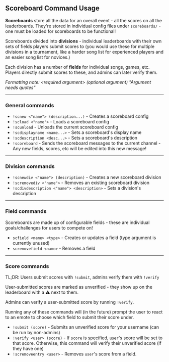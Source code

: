 ## Scoreboard Command Usage

**Scoreboards** store all the data for an overall event - all the scores on all the leaderboards. They're stored in individual config files under `scoreboards/` - one must be loaded for scoreboards to be functional!

Scoreboards divided into **divisions** - individual leaderboards with their own sets of fields players submit scores to (you would use these for multiple divisions in a tournament, like a harder song list for experienced players and an easier song list for novices.)

Each division has a number of **fields** for individual songs, games, etc. Players directly submit scores to these, and admins can later verify them.

*Formatting note: \<required argument> (optional argument) "Argument needs quotes"*

---

### General commands

 - `!scnew <"name"> (description...)` - Creates a scoreboard config
 - `!scload <"name">` - Loads a scoreboard config
 - `!scunload` - Unloads the current scoreboard config
 - `!scdisplayname <name...>` - Sets a scoreboard's display name
 - `!scdescription <desc...>` - Sets a scoreboard's description
 - `!scoreboard` - Sends the scoreboard messages to the current channel - Any new fields, scores, etc will be edited into this new message!
 
---

### Division commands

- `!scnewdiv <"name"> (description)` - Creates a new scoreboard division
- `!scremovediv <"name">` - Removes an existing scoreboard division
- `!scdivdescription <"name"> <description>` - Sets a division's description

---

### Field commands

Scoreboards are made up of configurable fields - these are individual goals/challenges for users to compete on!

 - `scfield <name> <type>` - Creates or updates a field (type argument is currently unused)
 - `scremovefield <name>` - Removes a field

---

### Score commands

TL;DR: Users submit scores with `!submit`, admins verify them with `!verify`

User-submitted scores are marked as unverified - they show up on the leaderboard with a ⚠ next to them.

Admins can verify a user-submitted score by running `!verify`.

Running any of these commands will (in the future) prompt the user to react to an emote to choose which field to submit their score under.

 - `!submit (score)` - Submits an unverified score for your username (can be run by non-admins)
 - `!verify <user> (score)` - If `score` is specified, `user`'s score will be set to that score. Otherwise, this command will verify their unverified score (if they have one)
 - `!scremoveentry <user>` - Removes `user`'s score from a field.